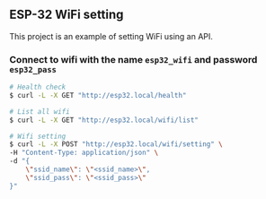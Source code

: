 ## ESP-32 WiFi setting
This project is an example of setting WiFi using an API.

### Connect to wifi with the name `esp32_wifi` and password `esp32_pass`
```bash
# Health check
$ curl -L -X GET "http://esp32.local/health"

# List all wifi
$ curl -L -X GET "http://esp32.local/wifi/list"

# Wifi setting
$ curl -L -X POST "http://esp32.local/wifi/setting" \
-H "Content-Type: application/json" \
-d "{
    \"ssid_name\": \"<ssid_name>\",
    \"ssid_pass\": \"<ssid_pass>\"
}"
```